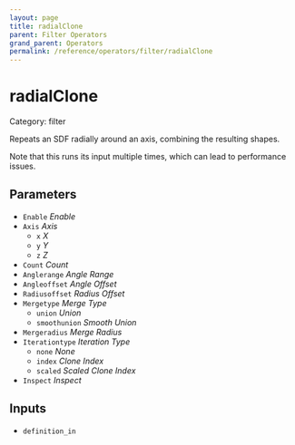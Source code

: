 ```yaml
---
layout: page
title: radialClone
parent: Filter Operators
grand_parent: Operators
permalink: /reference/operators/filter/radialClone
---
```


# radialClone

Category: filter



Repeats an SDF radially around an axis, combining the resulting shapes.

Note that this runs its input multiple times, which can lead to performance issues.

## Parameters

* `Enable` *Enable*
* `Axis` *Axis*
  * `x` *X*
  * `y` *Y*
  * `z` *Z*
* `Count` *Count*
* `Anglerange` *Angle Range*
* `Angleoffset` *Angle Offset*
* `Radiusoffset` *Radius Offset*
* `Mergetype` *Merge Type*
  * `union` *Union*
  * `smoothunion` *Smooth Union*
* `Mergeradius` *Merge Radius*
* `Iterationtype` *Iteration Type*
  * `none` *None*
  * `index` *Clone Index*
  * `scaled` *Scaled Clone Index*
* `Inspect` *Inspect*

## Inputs

* `definition_in`